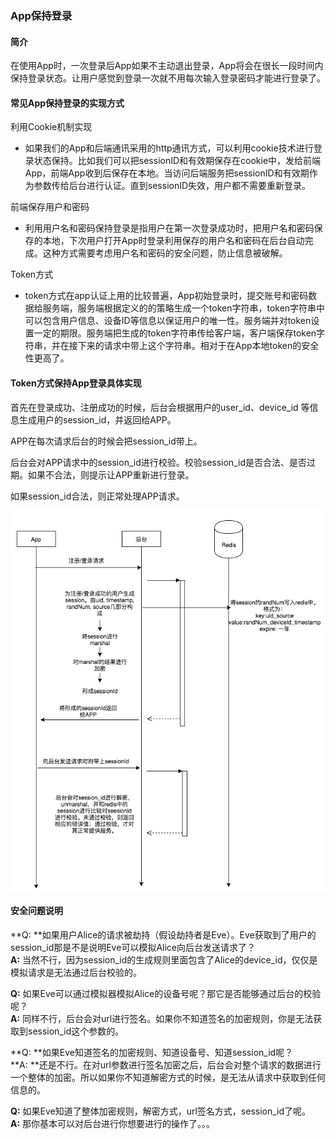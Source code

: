### App保持登录

#### 简介

在使用App时，一次登录后App如果不主动退出登录，App将会在很长一段时间内保持登录状态。让用户感觉到登录一次就不用每次输入登录密码才能进行登录了。

#### 常见App保持登录的实现方式

利用Cookie机制实现

* 如果我们的App和后端通讯采用的http通讯方式，可以利用cookie技术进行登录状态保持。比如我们可以把sessionID和有效期保存在cookie中，发给前端App，前端App收到后保存在本地。当访问后端服务把sessionID和有效期作为参数传给后台进行认证。直到sessionID失效，用户都不需要重新登录。

前端保存用户和密码

* 利用用户名和密码保持登录是指用户在第一次登录成功时，把用户名和密码保存的本地，下次用户打开App时登录利用保存的用户名和密码在后台自动完成。这种方式需要考虑用户名和密码的安全问题，防止信息被破解。

Token方式

* token方式在app认证上用的比较普遍，App初始登录时，提交账号和密码数据给服务端，服务端根据定义的的策略生成一个token字符串，token字符串中可以包含用户信息、设备ID等信息以保证用户的唯一性。服务端并对token设置一定的期限。服务端把生成的token字符串传给客户端，客户端保存token字符串，并在接下来的请求中带上这个字符串。相对于在App本地token的安全性更高了。

#### Token方式保持App登录具体实现

首先在登录成功、注册成功的时候，后台会根据用户的user\_id、device\_id 等信息生成用户的session\_id，并返回给APP。

APP在每次请求后台的时候会把session\_id带上。

后台会对APP请求中的session\_id进行校验。校验session\_id是否合法、是否过期。如果不合法，则提示让APP重新进行登录。

如果session\_id合法，则正常处理APP请求。

![](/assets/session.png)

#### 安全问题说明

**Q: **如果用户Alice的请求被劫持（假设劫持者是Eve）。Eve获取到了用户的session\_id那是不是说明Eve可以模拟Alice向后台发送请求了？  
**A:** 当然不行，因为session\_id的生成规则里面包含了Alice的device\_id，仅仅是模拟请求是无法通过后台校验的。

**Q:** 如果Eve可以通过模拟器模拟Alice的设备号呢？那它是否能够通过后台的校验呢？  
**A:** 同样不行，后台会对url进行签名。如果你不知道签名的加密规则，你是无法获取到session\_id这个参数的。

**Q: **如果Eve知道签名的加密规则、知道设备号、知道session\_id呢？  
**A: **还是不行。在对url参数进行签名加密之后，后台会对整个请求的数据进行一个整体的加密。所以如果你不知道解密方式的时候，是无法从请求中获取到任何信息的。

**Q:** 如果Eve知道了整体加密规则，解密方式，url签名方式，session\_id了呢。  
**A:** 那你基本可以对后台进行你想要进行的操作了。。。

